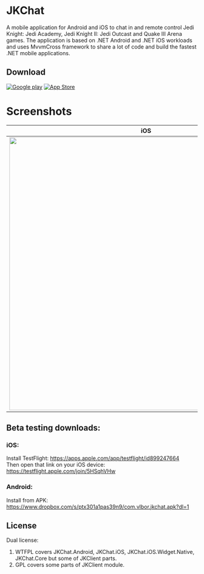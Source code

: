 # JKChat
A mobile application for Android and iOS to chat in and remote control Jedi Knight: Jedi Academy, Jedi Knight II: Jedi Outcast and Quake III Arena games.
The application is based on .NET Android and .NET iOS workloads and uses MvvmCross framework to share a lot of code and build the fastest .NET mobile applications.

## Download
[![Google play][2]][1] [![App Store][4]][3]

  [1]: https://play.google.com/store/apps/details?id=com.vlbor.jkchat&hl=en
  [2]: http://i.imgur.com/sJmg9Nj.png (Google play)
  [3]: https://apps.apple.com/app/jkchat/id1545850673
  [4]: http://i.imgur.com/VhwhbFa.png (App Store)

# Screenshots
| iOS | Android |
| --- | --- |
| <img src="https://jkhub.org/uploads/monthly_2023_09/IMG_1730.png.de10248d003eb2b63a4e1c08f7d810a2.png" height="720"/> | <img src="https://jkhub.org/uploads/monthly_2023_09/Screenshot_20230922-042858_JKChatAndroid.png.6680683cf879fab798987deaf5d2fa6d.png" height="720"/> |

## Beta testing downloads:
### iOS:
Install TestFlight: https://apps.apple.com/app/testflight/id899247664  
Then open that link on your iOS device: https://testflight.apple.com/join/5HSqhVHw
### Android:
Install from APK: https://www.dropbox.com/s/ptx301a1pas39n9/com.vlbor.jkchat.apk?dl=1

## License
Dual license:
1. WTFPL covers JKChat.Android, JKChat.iOS, JKChat.iOS.Widget.Native, JKChat.Core but some of JKClient parts.
2. GPL covers some parts of JKClient module.